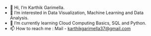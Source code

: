 - 👋 Hi, I’m Karthik Garimella.
- 👀 I’m interested in Data Visualization, Machine Learning and Data Analysis.
- 🌱 I’m currently learning Cloud Computing Basics, SQL and Python.
- 📫 How to reach me : Mail - karthikgarimella37@gmail.com

<!---
karthikgarimella37/karthikgarimella37 is a ✨ special ✨ repository because its `README.md` (this file) appears on your GitHub profile.
You can click the Preview link to take a look at your changes.
--->
